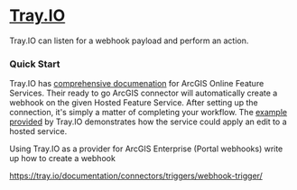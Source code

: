 # [Tray.IO](https://www.tray.io)

Tray.IO can listen for a webhook payload and perform an action.

### Quick Start
Tray.IO has [comprehensive documenation](https://tray.io/documentation/connectors/service/arcgis/) for ArcGIS Online Feature Services. Their ready to go ArcGIS connector will automatically create a webhook on the given Hosted Feature Service. After setting up the connection, it's simply a matter of completing your workflow. The [example provided](https://tray.io/documentation/connectors/service/arcgis/#example-usage) by Tray.IO demonstrates how the service could apply an edit to a hosted service.

Using Tray.IO as a provider for ArcGIS Enterprise (Portal webhooks)
write up how to create a webhook

https://tray.io/documentation/connectors/triggers/webhook-trigger/